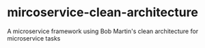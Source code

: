 # mircoservice-clean-architecture
A microservice framework using Bob Martin's clean architecture for microservice tasks
